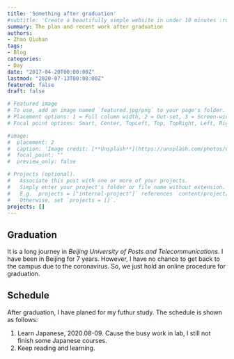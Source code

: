 ```yaml
---
title: 'Something after graduation'
#subtitle: 'Create a beautifully simple website in under 10 minutes :rocket:'
summary: The plan and recent work after graduation
authors:
- Zhao Qiuhan
tags:
- Blog
categories:
- Day
date: "2017-04-20T00:00:00Z"
lastmod: "2020-07-13T00:00:00Z"
featured: false
draft: false

# Featured image
# To use, add an image named `featured.jpg/png` to your page's folder.
# Placement options: 1 = Full column width, 2 = Out-set, 3 = Screen-width
# Focal point options: Smart, Center, TopLeft, Top, TopRight, Left, Right, BottomLeft, Bottom, BottomRight

#image:
#  placement: 2
#  caption: 'Image credit: [**Unsplash**](https://unsplash.com/photos/CpkOjOcXdUY)'
#  focal_point: ""
#  preview_only: false

# Projects (optional).
#   Associate this post with one or more of your projects.
#   Simply enter your project's folder or file name without extension.
#   E.g. `projects = ["internal-project"]` references `content/project/deep-learning/index.md`.
#   Otherwise, set `projects = []`.
projects: []
---
```


## Graduation

It is a long journey in _Beijing University of Posts and Telecommunications_. I have been in Beijing for 7 years. However, I have no chance to get back to the campus due to the coronavirus. So, we just hold an online procedure for graduation.

## Schedule

After graduation, I have planed for my futhur study. The schedule is shown as follows:

1. Learn Japanese, 2020.08-09. Cause the busy work in lab, I still not finish some Japanese courses.
2. Keep reading and learning.